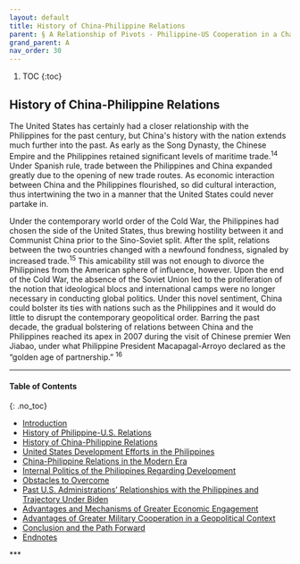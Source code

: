 ```yaml
---
layout: default
title: History of China-Philippine Relations
parent: § A Relationship of Pivots - Philippine-US Cooperation in a Changing World 
grand_parent: A
nav_order: 30 
---
```

<style>
.dont-break-out {
  /* These are technically the same, but use both */
  overflow-wrap: break-word;
  word-wrap: break-word;

     -ms-word-break: break-all;
  /* This is the dangerous one in WebKit, as it breaks things wherever */
  word-break: break-all;
  /* Instead use this non-standard one: */
  word-break: break-word;
}

.youtube-container {
    position: relative;
    width: 100%;
    height: 0;
    padding-bottom: 56.25%;
}
.youtube-video {
    position: absolute;
    top: 0;
    left: 0;
    width: 100%;
    height: 100%;
}

</style>

<div class="dont-break-out" markdown="1">

1. TOC
{:toc}

## History of China-Philippine Relations
The United States has certainly had a closer relationship with the Philippines for the past century, but China's history with the nation extends much further into the past. As early as the Song Dynasty, the Chinese Empire and the Philippines retained significant levels of maritime trade.<sup>14</sup> Under Spanish rule, trade between the Philippines and China expanded greatly due to the opening of new trade routes. As economic interaction between China and the Philippines flourished, so did cultural interaction, thus intertwining the two in a manner that the United States could never partake in.

Under the contemporary world order of the Cold War, the Philippines had chosen the side of the United States, thus brewing hostility between it and Communist China prior to the Sino-Soviet split. After the split, relations between the two countries changed with a newfound fondness, signaled by increased trade.<sup>15</sup> This amicability still was not enough to divorce the Philippines from the American sphere of influence, however. Upon the end of the Cold War, the absence of the Soviet Union led to the proliferation of the notion that ideological blocs and international camps were no longer necessary in conducting global politics. Under this novel sentiment, China could bolster its ties with nations such as the Philippines and it would do little to disrupt the contemporary geopolitical order. Barring the past decade, the gradual bolstering of relations between China and the Philippines reached its apex in 2007 during the visit of Chinese premier Wen Jiabao, under what Philippine President Macapagal-Arroyo declared as the “golden age of partnership.” <sup>16</sup>

***

#### Table of Contents
{: .no_toc}

<ul><li> <a href="/docs/A/A-Relationship-of-Pivots-Philippine-US-Cooperation-in-a-Changing-World-1/">
Introduction</a></li><li> <a href="/docs/A/A-Relationship-of-Pivots-Philippine-US-Cooperation-in-a-Changing-World-2/">
History of Philippine-U.S. Relations</a></li><li> <a href="/docs/A/A-Relationship-of-Pivots-Philippine-US-Cooperation-in-a-Changing-World-3/">
History of China-Philippine Relations</a></li><li> <a href="/docs/A/A-Relationship-of-Pivots-Philippine-US-Cooperation-in-a-Changing-World-4/">
United States Development Efforts in the Philippines</a></li><li> <a href="/docs/A/A-Relationship-of-Pivots-Philippine-US-Cooperation-in-a-Changing-World-5/">
China-Philippine Relations in the Modern Era</a></li><li> <a href="/docs/A/A-Relationship-of-Pivots-Philippine-US-Cooperation-in-a-Changing-World-6/">
Internal Politics of the Philippines Regarding Development</a></li><li> <a href="/docs/A/A-Relationship-of-Pivots-Philippine-US-Cooperation-in-a-Changing-World-7/">
Obstacles to Overcome</a></li><li> <a href="/docs/A/A-Relationship-of-Pivots-Philippine-US-Cooperation-in-a-Changing-World-8/">
Past U.S. Administrations’ Relationships with the Philippines and Trajectory Under Biden</a></li><li> <a href="/docs/A/A-Relationship-of-Pivots-Philippine-US-Cooperation-in-a-Changing-World-9/">
Advantages and Mechanisms of Greater Economic Engagement</a></li><li> <a href="/docs/A/A-Relationship-of-Pivots-Philippine-US-Cooperation-in-a-Changing-World-10/">
Advantages of Greater Military Cooperation in a Geopolitical Context</a></li><li> <a href="/docs/A/A-Relationship-of-Pivots-Philippine-US-Cooperation-in-a-Changing-World-11/">
Conclusion and the Path Forward</a></li><li> <a href="/docs/A/A-Relationship-of-Pivots-Philippine-US-Cooperation-in-a-Changing-World-12/">
Endnotes</a></li></ul>
***

</div>

